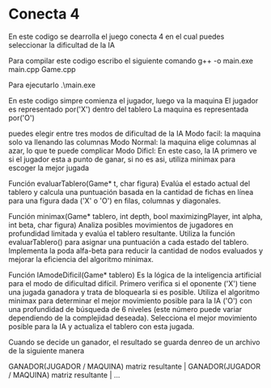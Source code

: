 # Conecta 4
En este codigo se dearrolla el juego conecta 4 en el cual puedes seleccionar la dificultad de la IA

Para compilar este codigo escribo el siguiente comando
g++ -o main.exe main.cpp Game.cpp  

Para ejecutarlo
.\main.exe


En este codigo simpre comienza el jugador, luego va la maquina
El jugador es representado por('X') dentro del tablero
La maquina es representada por('O')

puedes elegir entre tres modos de dificultad de la IA
Modo facil: la maquina solo va llenando las columnas
Modo Normal: la maquina elige columnas al azar, lo que te puede complicar
Modo Dificl: En este caso, la IA primero ve si el jugador esta a punto de ganar, si no es asi, utiliza minimax para escoger la mejor jugada

Función evaluarTablero(Game* t, char figura)
Evalúa el estado actual del tablero y calcula una puntuación basada en la cantidad de fichas en línea para una figura dada ('X' o 'O') en filas, columnas y diagonales.

Función minimax(Game* tablero, int depth, bool maximizingPlayer, int alpha, int beta, char figura)
Analiza posibles movimientos de jugadores en profundidad limitada y evalúa el tablero resultante.
Utiliza la función evaluarTablero() para asignar una puntuación a cada estado del tablero.
Implementa la poda alfa-beta para reducir la cantidad de nodos evaluados y mejorar la eficiencia del algoritmo minimax.

Función IAmodeDificil(Game* tablero)
Es la lógica de la inteligencia artificial para el modo de dificultad difícil.
Primero verifica si el oponente ('X') tiene una jugada ganadora y trata de bloquearla si es posible.
Utiliza el algoritmo minimax para determinar el mejor movimiento posible para la IA ('O') con una profundidad de búsqueda de 6 niveles (este número puede variar dependiendo de la complejidad deseada).
Selecciona el mejor movimiento posible para la IA y actualiza el tablero con esta jugada.


Cuando se decide un ganador, el resultado se guarda denreo de un archivo de la siguiente manera

GANADOR(JUGADOR / MAQUINA)
matriz resultante
|
GANADOR(JUGADOR / MAQUINA)
matriz resultante
|
...



